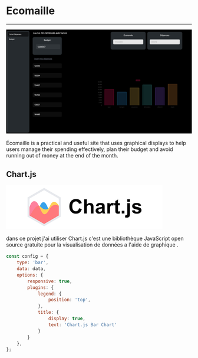 # Ecomaille <Badge type="tip" text="Js" />

---

![todo liste](../images/budget-calculator.png)

Écomaille is a practical and useful site that uses graphical displays to help users manage their spending effectively,
plan their budget and avoid running out of money at the end of the month.

## Chart.js

![logo chart js](../images/chart.js.png)

dans ce projet j'ai utiliser Chart.js c'est une bibliothèque JavaScript open source gratuite pour la visualisation de
données a l'aide de graphique .

```javascript
const config = {
    type: 'bar',
    data: data,
    options: {
        responsive: true,
        plugins: {
            legend: {
                position: 'top',
            },
            title: {
                display: true,
                text: 'Chart.js Bar Chart'
            }
        }
    },
};
```